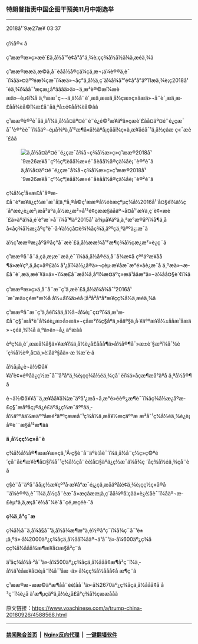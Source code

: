 ### 特朗普指责中国企图干预美11月中期选举 
------------------------

<div class="published">
 <span class="date" title="ä¸­å½æ¶é´">
  <time datetime="2018-09-27T03:37:01+08:00">
   2018å¹´9æ27æ¥ 03:37
  </time>
 </span>
</div>
<br/>
<div class="wsw">
 <span class="dateline">
  ç½å®« â
 </span>
 <p>
  ç¹ææ®æ»ç»æè´£ä¸­å½å¹²é¢å³å°ä¸¾è¡çç¾å½å½ä¼ä¸­æéä¸¾ã
 </p>
 <p>
  ç¹ææ®ææä¸æ©ä¸å¨èåå½å®çä¼çä¸æ¬¡ä¼è®®ä¸è¯´ï¼âä»¤äººéæ¾çæ¯ï¼æä»¬åç°ä¸­å½ä¸ç´ä¼å¾å¹²é¢å³å°äº11æä¸¾è¡ç2018å¹´éä¸¾ï¼åå¯¹æçæ¿åºãââä»ä»¬ä¸æ³è®©æï¼æèæä»¬èµ¢ï¼å ä¸ºææ¯ç¬¬ä¸ä½å¨è´¸æä¸ææä¸­å½çæ»ç»ãæä»¬å¨è´¸æä¸æ­£åå¾èå©ï¼æ­£å¨åä¸ªå±é¢åå¾èå©ãâ
 </p>
 <p>
  ç¹ææ®è®²è¯åä¸ä¹ï¼ä¸­å½å¤äº¤é¨é¨é¿é©³æ¥äºä»çæè´£ãå¤äº¤é¨é¿çæ¯å¯¹è®°èè¯´ï¼åäº¬éµå¾ªä¸å¹²æ¶å«å½äºå¡çååï¼ç»ä¸æ¥åéå¯¹ä¸­å½çâæ ç«¯æè´£âã
 </p>
 <div class="wsw__embed">
  <figure class="media-image js-media-expand">
   <div class="img-wrap">
    <div class="thumb">
     <img alt="ä¸­å½å¤äº¤é¨é¿çæ¯å¾å¬ç¾å½æ»ç»ç¹ææ®2018å¹´9æ26æ¥å¨çº½çº¦èåå½æ»é¨åèåå½å®çä¼åè¡¨è®²è¯ã" src="https://gdb.voanews.com/A945074B-5B7A-4564-9A95-5DDA92B240E1_w250_r0_s.jpg"/>
    </div>
    <span class="ico ico-fullscreen ico--media-expand ico--rounded">
    </span>
   </div>
   <figcaption>
    <span class="caption">
     ä¸­å½å¤äº¤é¨é¿çæ¯å¾å¬ç¾å½æ»ç»ç¹ææ®2018å¹´9æ26æ¥å¨çº½çº¦èåå½æ»é¨åèåå½å®çä¼åè¡¨è®²è¯ã
    </span>
   </figcaption>
  </figure>
 </div>
 <p>
  ç¾å½ç¹å«æ£å¯å®æ­£å¨è°æ¥ä¿ç½æ¯æ¯å¦ä¸ºå¸®å©ç¹ææ®å½éèæçºµç¾å½2016å¹´å¤§éï¼ä½ç´å°æè¿è¿æ²¡æå³äºä¸­å½æ¿æ²»å¹²é¢çææ§ãåäº¬å¤å¹´æ¥ä¸ç´è¢«æè´£ä»äºä¼ä¸é´è°æ´»å¨ï¼å¹¶äº2015å¹´ä¾µå¥äºä¸ä¸ªæ°æ®åºï¼å¶ä¸­åå«åç¾å½æ¿åºç³è¯·å·¥ä½çå¤è¾¾åç¾ä¸äººçä¸ªäººä¿¡æ¯ã
 </p>
 <p>
  ä½ç¹ææ®æ¿åºå®åç°å¨æè´£ä¸­å½ææ¾å¹²æ¶ç¾å½çæ¿æ²»è¿ç¨ã
 </p>
 <p>
  ç¹ææ®å¨å¨ä¸çä¸æ¡æ¨æä¸­è¯´ï¼âä¸­å½å®éä¸å¨å¾æ¢å çºªäºæ¥åå¶ä»æ¥çº¸ä¸åç»å®£ä¼ å¹¿åï¼ä½¿å®ä»¬çèµ·æ¥åæ¯æ°é»ãè¿æ¯å ä¸ºæä»¬æ­£å¨è´¸æä¸æè´¥ä»ä»¬ï¼æ­£å¨æå¼å¸åºï¼æ­¤äºç»æä¹ååæ°ä»¬ä¼åå¤§è´¢ï¼â
  <br/>
  <br/>
  ç¹ææ®æ»ç»ä¸å¨å¨æ¨ç¹ä¸æè´£ä¸­å½ä¼å¾å¯¹2016å¹´æ¯æä»çéæ°æ½å å½±åï¼ä»èå·¦å³å³å°å°æ¥çç¾å½ä¸­æéä¸¾ã
 </p>
 <p>
  ç¹ææ®å¨æ¨ç¹ä¸åéï¼âä¸­å½å¬å¼è¡¨ç¤ºï¼ä¸­æ¹æ­£å¨ç§¯æå°è¯å¾éè¿æ»å»æä»¬çåæ°ï¼ç§åºä¸»åäº§ä¸å·¥äººæ¥å½±ååæ¹åæä»¬çéä¸¾ï¼å ä¸ºä»ä»¬å¿ äºæãâ
 </p>
 <p>
  èªç¾ä¸­è´¸ææå¼å§ä»¥æ¥ï¼ä¸­å½è¿å£ååå¶ä»å½å®¶å¯»æ±è´§æºï¼å¯¼è´ç¾å½è®¸å¤ä¸»è¦åäº§åä»·æ ¼æ´è·ã
 </p>
 <p>
  å½å¡å¿è¬ä½©å¥¥ä¹è¢«é®åä¿ç½æ¯å¯¹å³å°ä¸¾è¡çç¾å½éä¸¾çå¨èï¼ä»åç­æ¶æå°äºå ä¸ªå½å®¶ã
 </p>
 <p>
  è¬ä½©å¥¥å¨ä¸æ¥åå¥ä¼¦æ¯äºå¹¿æ­å¬å¸æ°é»éè®¿æ¶è¯´ï¼âç¾å½æ¿åºæ­£ç§¯æåªåç¡®ä¿é£äºä¿ç½æ¯äººãä¸­å½äººãä¼æäººåæé²äººç­ææå¯¹ç¾å½ä¸æå¥½æçäººæ æ³å¯¹ç¾å½éä¸¾è¿è¡å®è´¨æ§å¹²æ¶ãâ
 </p>
 <p>
  <strong>
   ä¸­å½çç½ç»å¨è
  </strong>
 </p>
 <p>
  ç¾å½å½å®¶ææ¥æ»çä¸¹Â·ç§è¨å¨äºè­¦åè¯´ï¼ä¸­å½å¨ç½ç»ç©ºé´çå¨åè¶æ¥è¶å¤§ï¼å¯¹ç¾å½çå¨èè¦å¤§äºä¿ç½æ¯ä¼å¾ç ´åç¾å½éä¸¾çå¨èã
 </p>
 <p>
  ç§è¨å¨äºå¨åå¡ç½æ¥çº³å·æ¥å°æ¯é¡¿çä¸æåäºå­¦é¢ä¸¾è¡çç½ç»å®å¨ä¼è®®ä¸è¯´ï¼ä¸­å½çå¨èæ¯å»æçãææ¡ä¸ç´åå¾®å¦çãä»è¿è­¦åè¯´ï¼åäº¬æ­£èµ°ä¸ä¸æ¡å¯è½å¯¼è´å¨çé¸æçéè·¯ã
 </p>
 <p>
  <strong>
   ç¾ä¸­å³ç¨æ
  </strong>
 </p>
 <p>
  ç¾å½å¨ä¸å¼å§å¯¹ä¸­å½å¾æ¶æ°ä¸è½®å³ç¨ï¼å¾ç¨å¯¹è±¡ä¸ºä»·å¼2000äº¿ç¾åçä¸­å½ååï¼åäº¬ä¹å¯¹ä»·å¼600äº¿ç¾åçç¾å½ååå¾æ¶æ¥å¤æ§å³ç¨ã
 </p>
 <p>
  ä¹åç¾å½å·²å¯¹ä»·å¼500äº¿ç¾åçä¸­å½ååå¢æ¶å³ç¨ï¼ä¸­å½ä¹éåæ¥å¤è¡å¨ï¼å¯¹åæ ·ä»·å¼çç¾å½ååå¢å æ¶ç¨ã
 </p>
 <p>
  ç¹ææ®æ¬ææ©äºæ¶åå¨èè¦åå¯¹ä»·å¼2670äº¿ç¾åçä¸­å½ååå¢å å³ç¨ï¼è¿å ä¹æ¶µçäºä¸­å½è¿å£å°ç¾å½çææååã
 </p>
</div>

原文链接：https://www.voachinese.com/a/trump-china-20180926/4588568.html


------------------------
#### [禁闻聚合首页](https://github.com/gfw-breaker/banned-news/blob/master/README.md) &nbsp;|&nbsp; [Nginx反向代理](https://github.com/gfw-breaker/open-proxy/blob/master/README.md) &nbsp;|&nbsp;  [一键翻墙软件](https://github.com/gfw-breaker/nogfw/blob/master/README.md)